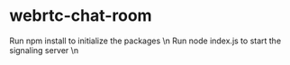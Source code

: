 # webrtc-chat-room

Run npm install to initialize the packages \n
Run node index.js to start the signaling server \n
